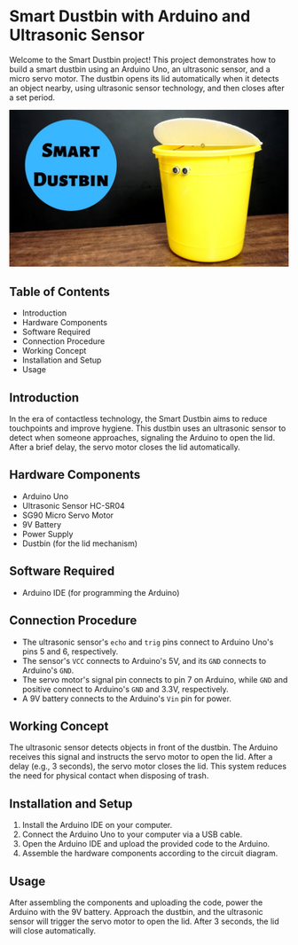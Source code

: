 # Smart Dustbin with Arduino and Ultrasonic Sensor

Welcome to the Smart Dustbin project! This project demonstrates how to build a smart dustbin using an Arduino Uno, an ultrasonic sensor, and a micro servo motor. The dustbin opens its lid automatically when it detects an object nearby, using ultrasonic sensor technology, and then closes after a set period.

![Smart Dustbin](https://github.com/Hemala52/Smart-Dustbin/blob/master/smart%20dustbin.jpg?raw=true)


## Table of Contents
- Introduction
- Hardware Components
- Software Required
- Connection Procedure
- Working Concept
- Installation and Setup
- Usage

## Introduction
In the era of contactless technology, the Smart Dustbin aims to reduce touchpoints and improve hygiene. This dustbin uses an ultrasonic sensor to detect when someone approaches, signaling the Arduino to open the lid. After a brief delay, the servo motor closes the lid automatically.

## Hardware Components
- Arduino Uno
- Ultrasonic Sensor HC-SR04
- SG90 Micro Servo Motor
- 9V Battery
- Power Supply
- Dustbin (for the lid mechanism)

## Software Required
- Arduino IDE (for programming the Arduino)

## Connection Procedure

- The ultrasonic sensor's `echo` and `trig` pins connect to Arduino Uno's pins 5 and 6, respectively.
- The sensor's `VCC` connects to Arduino's 5V, and its `GND` connects to Arduino's `GND`.
- The servo motor's signal pin connects to pin 7 on Arduino, while `GND` and positive connect to Arduino's `GND` and 3.3V, respectively.
- A 9V battery connects to the Arduino's `Vin` pin for power.

## Working Concept
The ultrasonic sensor detects objects in front of the dustbin. The Arduino receives this signal and instructs the servo motor to open the lid. After a delay (e.g., 3 seconds), the servo motor closes the lid. This system reduces the need for physical contact when disposing of trash.

## Installation and Setup
1. Install the Arduino IDE on your computer.
2. Connect the Arduino Uno to your computer via a USB cable.
3. Open the Arduino IDE and upload the provided code to the Arduino.
4. Assemble the hardware components according to the circuit diagram.

## Usage
After assembling the components and uploading the code, power the Arduino with the 9V battery. Approach the dustbin, and the ultrasonic sensor will trigger the servo motor to open the lid. After 3 seconds, the lid will close automatically.
